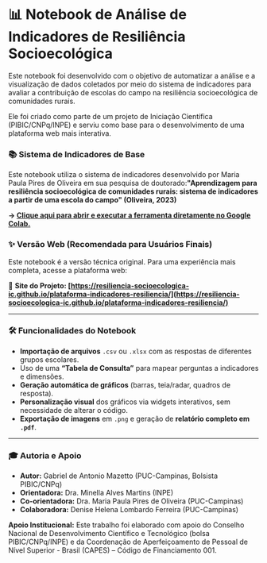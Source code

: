 # 📊 Notebook de Análise de Indicadores de Resiliência Socioecológica

Este notebook foi desenvolvido com o objetivo de automatizar a análise e a visualização de dados coletados por meio do sistema de indicadores para avaliar a contribuição de escolas do campo na resiliência socioecológica de comunidades rurais.

Ele foi criado como parte de um projeto de Iniciação Científica (PIBIC/CNPq/INPE) e serviu como base para o desenvolvimento de uma plataforma web mais interativa.

### 📚 Sistema de Indicadores de Base

Este notebook utiliza o sistema de indicadores desenvolvido por Maria Paula Pires de Oliveira em sua pesquisa de doutorado:**"Aprendizagem para resiliência socioecológica de comunidades rurais: sistema de indicadores a partir de uma escola do campo" (Oliveira, 2023)**

**-> [Clique aqui para abrir e executar a ferramenta diretamente no Google Colab.](https://colab.research.google.com/github/resiliencia-socioecologica-ic/Ferramenta_de_Analise_de_Conteudo/blob/main/Ferramenta_de_Analise_de_Conteudo.ipynb)**


### ✨ Versão Web (Recomendada para Usuários Finais)

Este notebook é a versão técnica original. Para uma experiência mais completa, acesse a plataforma web:

🔗 **Site do Projeto: [https://resiliencia-socioecologica-ic.github.io/plataforma-indicadores-resiliencia/](https://resiliencia-socioecologica-ic.github.io/plataforma-indicadores-resiliencia/)**

---

### 🛠️ Funcionalidades do Notebook

* **Importação de arquivos** `.csv` ou `.xlsx` com as respostas de diferentes grupos escolares.
* Uso de uma **“Tabela de Consulta”** para mapear perguntas a indicadores e dimensões.
* **Geração automática de gráficos** (barras, teia/radar, quadros de resposta).
* **Personalização visual** dos gráficos via widgets interativos, sem necessidade de alterar o código.
* **Exportação de imagens** em `.png` e geração de **relatório completo em `.pdf`**.

---

### 🎓 Autoria e Apoio

* **Autor:** Gabriel de Antonio Mazetto (PUC-Campinas, Bolsista PIBIC/CNPq)
* **Orientadora:** Dra. Minella Alves Martins (INPE)
* **Co-orientadora:** Dra. Maria Paula Pires de Oliveira (PUC-Campinas) 
* **Colaboradora:** Denise Helena Lombardo Ferreira (PUC-Campinas)

**Apoio Institucional:**
Este trabalho foi elaborado com apoio do Conselho Nacional de Desenvolvimento Científico e Tecnológico (bolsa PIBIC/CNPq/INPE) e da Coordenação de Aperfeiçoamento de Pessoal de Nível Superior - Brasil (CAPES) – Código de Financiamento 001.
